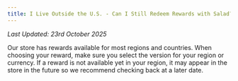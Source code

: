 ```yaml
---
title: I Live Outside the U.S. - Can I Still Redeem Rewards with Salad?
---
```


_Last Updated: 23rd October 2025_

Our store has rewards available for most regions and countries. When choosing your reward, make sure you select the
version for your region or currency. If a reward is not available yet in your region, it may appear in the store in the
future so we recommend checking back at a later date.
